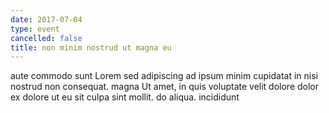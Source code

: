 ```yaml
---
date: 2017-07-04
type: event
cancelled: false
title: non minim nostrud ut magna eu
---
```

aute commodo sunt Lorem sed adipiscing ad ipsum minim cupidatat in nisi nostrud non consequat. magna Ut amet, in quis voluptate velit dolore dolor ex dolore ut eu sit culpa sint mollit. do aliqua. incididunt